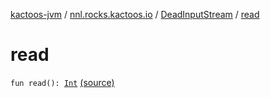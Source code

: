 [kactoos-jvm](../../index.md) / [nnl.rocks.kactoos.io](../index.md) / [DeadInputStream](index.md) / [read](.)

# read

`fun read(): `[`Int`](https://kotlinlang.org/api/latest/jvm/stdlib/kotlin/-int/index.html) [(source)](https://github.com/neonailol/kactoos/blob/master/kactoos-jvm/src/main/kotlin/nnl/rocks/kactoos/io/DeadInputStream.kt#L17)